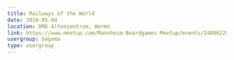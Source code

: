 ```yaml
---
title: Railways of the World
date: 2018-05-04
location: DRK Altenzentrum, Worms
link: https://www.meetup.com/Mannheim-Boardgames-Meetup/events/248962299/
usergroup: bogama
type: usergroup
---
```

